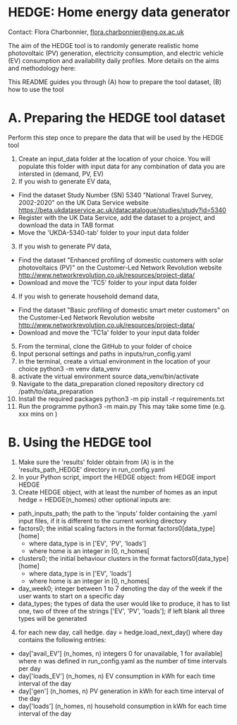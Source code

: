 # HEDGE: Home energy data generator
Contact: Flora Charbonnier, flora.charbonnier@eng.ox.ac.uk

The aim of the HEDGE tool is to randomly generate realistic home photovoltaic (PV) generation, electricity consumption, and electric vehicle (EV) consumption and availability daily profiles.
More details on the aims and methodology here:

This README guides you through (A) how to prepare the tool dataset, (B) how to use the tool


# A. Preparing the HEDGE tool dataset
Perform this step once to prepare the data that will be used by the HEDGE tool
1. Create an input_data folder at the location of your choice. You will populate this folder with input data for any combination of data you are intersted in (demand, PV, EV)
2. If you wish to generate EV data, 
- Find the dataset Study Number (SN) 5340 "National Travel Survey, 2002-2020" on the UK Data Service website
https://beta.ukdataservice.ac.uk/datacatalogue/studies/study?id=5340
- Register with the UK Data Service, add the dataset to a project, and download the data in TAB format
- Move the 'UKDA-5340-tab' folder to your input data folder
3. If you wish to generate PV data,
- Find the dataset "Enhanced profiling of domestic customers with solar photovoltaics (PV)" on the Customer-Led Network Revolution website http://www.networkrevolution.co.uk/resources/project-data/
- Download and move the 'TC5' folder to your input data folder
4. If you wish to generate household demand data,
- Find the dataset "Basic profiling of domestic smart meter customers" on the Customer-Led Network Revolution website http://www.networkrevolution.co.uk/resources/project-data/
- Download and move the 'TC1a' folder to your input data folder
5. From the terminal, clone the GitHub to your folder of choice 
6. Input personal settings and paths in inputs/run_config.yaml
7. In the terminal, create a virtual environment in the location of your choice
 python3 -m venv data_venv
8. activate the virtual environment
source data_venv/bin/activate
9. Navigate to the data_preparation cloned repository directory
cd /path/to/data_preparation
10. Install the required packages
python3 -m pip install -r requirements.txt
11. Run the programme python3 -m main.py
This may take some time (e.g. xxx mins on )

# B. Using the HEDGE tool
1. Make sure the 'results' folder obtain from (A) is in the 'results_path_HEDGE' directory in run_config.yaml
2. In your Python script, import the HEDGE object:
   from HEDGE import HEDGE
3. Create HEDGE object, with at least the number of homes as an input
   hedge = HEDGE(n_homes)
    other optional inputs are:
- path_inputs_path; the path to the 'inputs' folder containing the .yaml input files, if it is different to the current working directory
- factors0; the initial scaling factors in the format factors0[data_type][home]
  - where data_type is in ['EV', 'PV', 'loads']
  - where home is an integer in [0, n_homes[
- clusters0; the initial behaviour clusters in the format factors0[data_type][home]
  - where data_type is in ['EV', 'loads']
  - where home is an integer in [0, n_homes[
- day_week0; integer between 1 to 7 denoting the day of the week if the user wants to start on a specific day
- data_types; the types of data the user would like to produce, it has to list one, two of three of the strings ['EV', 'PV', 'loads']; if left blank all three types will be generated
4. for each new day, call hedge.
    day = hedge.load_next_day()
    where day contains the following entries:
- day['avail_EV'] (n_homes, n) integers 0 for unavailable, 1 for available]
  where n was defined in run_config.yaml as the number of time intervals per day
- day['loads_EV'] (n_homes, n) EV consumption in kWh for each time interval of the day
- day['gen'] (n_homes, n) PV generation in kWh for each time interval of the day
- day['loads'] (n_homes, n) household consumption in kWh for each time interval of the day